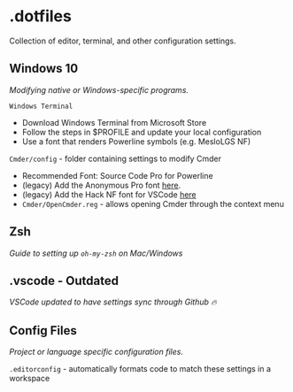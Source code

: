 # .dotfiles
Collection of editor, terminal, and other configuration settings.
## Windows 10
*Modifying native or Windows-specific programs.*

`Windows Terminal`
- Download Windows Terminal from Microsoft Store
- Follow the steps in $PROFILE and update your local configuration
- Use a font that renders Powerline symbols (e.g. MesloLGS NF)

`Cmder/config` - folder containing settings to modify Cmder
- Recommended Font: Source Code Pro for Powerline
- (legacy) Add the Anonymous Pro font [here](https://github.com/AmrEldib/cmder-powerline-prompt).
- (legacy) Add the Hack NF font for VSCode [here](https://github.com/ryanoasis/nerd-fonts/tree/master/patched-fonts/Hack#quick-installation)
- `Cmder/OpenCmder.reg` - allows opening Cmder through the context menu

## Zsh
*Guide to setting up `oh-my-zsh` on Mac/Windows*

## .vscode - Outdated
*VSCode updated to have settings sync through Github 🔥*

## Config Files
*Project or language specific configuration files.*

`.editorconfig` - automatically formats code to match these settings in a workspace
